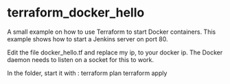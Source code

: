 # terraform_docker_hello
A small example on how to use Terraform to start Docker containers.
This example shows how to start a Jenkins server on port 80.

Edit the file docker_hello.tf and replace my ip, to your docker ip. 
The Docker daemon needs to listen on a socket for this to work.

In the folder, start it with :
terraform plan
terraform apply
